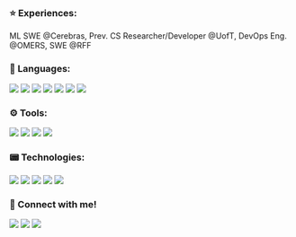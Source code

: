 <!--
https://dev.to/envoy_/150-badges-for-github-pnk
<p align="center"><a href="https://github.com/anuraghazra/github-readme-stats"><img src="https://github-readme-stats.vercel.app/api?username=devpatel511&amp;theme=ambient_gradient" alt="Dev's github stats"></a></p>
-->

### ⭐️ Experiences: 
ML SWE @Cerebras, Prev. CS Researcher/Developer @UofT, DevOps Eng. @OMERS, SWE @RFF

### 🚀 Languages: 
<img src = "https://img.shields.io/badge/Python-3776AB?style=for-the-badge&logo=python&logoColor=white"> <img src = "https://img.shields.io/badge/Java-ED8B00?style=for-the-badge&logo=openjdk&logoColor=white"> <img src="https://img.shields.io/badge/C-00599C?style=for-the-badge&logo=c&logoColor=white"> <img src = "https://img.shields.io/badge/HTML5-E34F26?style=for-the-badge&logo=html5&logoColor=white"> <img src = "https://img.shields.io/badge/CSS3-1572B6?style=for-the-badge&logo=css3&logoColor=white"> <img src="https://img.shields.io/badge/Sass-CC6699?style=for-the-badge&logo=sass&logoColor=white"> <img src = "https://img.shields.io/badge/JavaScript-323330?style=for-the-badge&logo=javascript&logoColor=F7DF1E">

### ⚙️ Tools:
<img src = "https://img.shields.io/badge/Git-F05032?style=for-the-badge&logo=git&logoColor=white"> <img src = "https://img.shields.io/badge/Visual_Studio_Code-0078D4?style=for-the-badge&logo=visual%20studio%20code&logoColor=white"> <img src="https://img.shields.io/badge/PyCharm-000000.svg?&style=for-the-badge&logo=PyCharm&logoColor=white"> <img src="https://img.shields.io/badge/IntelliJ_IDEA-000000.svg?style=for-the-badge&logo=intellij-idea&logoColor=white">

### 📟 Technologies:
<img src = "https://img.shields.io/badge/React-20232A?style=for-the-badge&logo=react&logoColor=61DAFB"> <img src="https://img.shields.io/badge/Node.js-43853D?style=for-the-badge&logo=node.js&logoColor=white"> <img src="https://img.shields.io/badge/Express.js-404D59?style=for-the-badge"> <img src="https://img.shields.io/badge/MongoDB-4EA94B?style=for-the-badge&logo=mongodb&logoColor=white"> <img src="https://img.shields.io/badge/Linux-FCC624?style=for-the-badge&logo=linux&logoColor=black">

### 🤝 Connect with me!<br>
<a href="https://www.linkedin.com/in/devpatel511/" alt="Linkedin"><img src="https://img.shields.io/badge/LinkedIn-0077B5?style=for-the-badge&logo=linkedin&logoColor=white"></a> <a href="mailto:devpatel511@hotmail.com"> <img src="https://img.shields.io/badge/Microsoft_Outlook-0078D4?style=for-the-badge&logo=microsoft-outlook&logoColor=white"></a> 
<a href="mailto:hervengeance"><img src="https://img.shields.io/badge/Discord-7289DA?style=for-the-badge&logo=discord&logoColor=white">

<!--
### Hi there 👋
**devpatel511/devpatel511** is a ✨ _special_ ✨ repository because its `README.md` (this file) appears on your GitHub profile.

Here are some ideas to get you started:

- 🔭 I’m currently working on ...
- 🌱 I’m currently learning ...
- 👯 I’m looking to collaborate on ...
- 🤔 I’m looking for help with ...
- 💬 Ask me about ...
- 📫 How to reach me: ...
- 😄 Pronouns: ...
- ⚡ Fun fact: ...
-->
